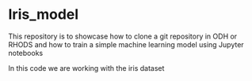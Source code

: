 # Iris_model

This repository is to showcase how to clone a git repository in ODH or RHODS and how to train a simple machine learning model using Jupyter notebooks

In this code we are working with the iris dataset
